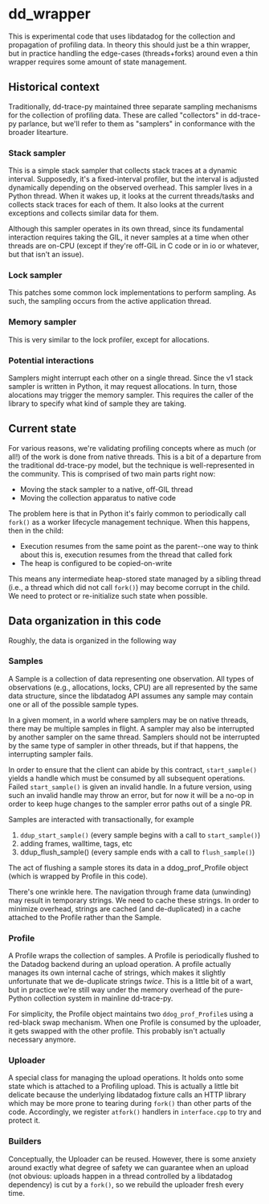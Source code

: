 # dd_wrapper

This is experimental code that uses libdatadog for the collection and propagation of profiling data.
In theory this should just be a thin wrapper, but in practice handling the edge-cases (threads+forks) around even a thin wrapper requires some amount of state management.


## Historical context

Traditionally, dd-trace-py maintained three separate sampling mechanisms for the collection of profiling data.
These are called "collectors" in dd-trace-py parlance, but we'll refer to them as "samplers" in conformance with the broader litearture.


### Stack sampler

This is a simple stack sampler that collects stack traces at a dynamic interval.
Supposedly, it's a fixed-interval profiler, but the interval is adjusted dynamically depending on the observed overhead.
This sampler lives in a Python thread.
When it wakes up, it looks at the current threads/tasks and collects stack traces for each of them.
It also looks at the current exceptions and collects similar data for them.

Although this sampler operates in its own thread, since its fundamental interaction requires taking the GIL, it never samples at a time when other threads are on-CPU (except if they're off-GIL in C code or in io or whatever, but that isn't an issue).


### Lock sampler

This patches some common lock implementations to perform sampling.
As such, the sampling occurs from the active application thread.


### Memory sampler

This is very similar to the lock profiler, except for allocations.


### Potential interactions

Samplers might interrupt each other on a single thread.
Since the v1 stack sampler is written in Python, it may request allocations.
In turn, those alocations may trigger the memory sampler.
This requires the caller of the library to specify what kind of sample they are taking.


## Current state

For various reasons, we're validating profiling concepts where as much (or all!) of the work is done from native threads.
This is a bit of a departure from the traditional dd-trace-py model, but the technique is well-represented in the community.
This is comprised of two main parts right now:

* Moving the stack sampler to a native, off-GIL thread
* Moving the collection apparatus to native code

The problem here is that in Python it's fairly common to periodically call `fork()` as a worker lifecycle management technique.
When this happens, then in the child:

* Execution resumes from the same point as the parent--one way to think about this is, execution resumes from the thread that called fork
* The heap is configured to be copied-on-write

This means any intermediate heap-stored state managed by a sibling thread (i.e., a thread which did not call `fork()`) may become corrupt in the child.
We need to protect or re-initialize such state when possible.


## Data organization in this code

Roughly, the data is organized in the following way


### Samples

A Sample is a collection of data representing one observation.
All types of observations (e.g., allocations, locks, CPU) are all represented by the same data structure, since the libdatadog API assumes any sample may contain one or all of the possible sample types.

In a given moment, in a world where samplers may be on native threads, there may be multiple samples in flight.
A sampler may also be interrupted by another sampler on the same thread.
Samplers should not be interrupted by the same type of sampler in other threads, but if that happens, the interrupting sampler fails.

In order to ensure that the client can abide by this contract, `start_sample()` yields a handle which must be consumed by all subsequent operations.
Failed `start_sample()` is given an invalid handle.
In a future version, using such an invalid handle may throw an error, but for now it will be a no-op in order to keep huge changes to the sampler error paths out of a single PR.

Samples are interacted with transactionally, for example

1. `ddup_start_sample()` (every sample begins with a call to `start_sample()`)
2. adding frames, walltime, tags, etc
3. ddup_flush_sample() (every sample ends with a call to `flush_sample()`)

The act of flushing a sample stores its data in a ddog_prof_Profile object (which is wrapped by Profile in this code).

There's one wrinkle here.
The navigation through frame data (unwinding) may result in temporary strings.
We need to cache these strings.
In order to minimize overhead, strings are cached (and de-duplicated) in a cache attached to the Profile rather than the Sample.


### Profile

A Profile wraps the collection of samples.
A Profile is periodically flushed to the Datadog backend during an upload operation.
A profile actually manages its own internal cache of strings, which makes it slightly unfortunate that we de-duplicate strings _twice_.
This is a little bit of a wart, but in practice we're still way under the memory overhead of the pure-Python collection system in mainline dd-trace-py.

For simplicity, the Profile object maintains two `ddog_prof_Profile`s using a red-black swap mechanism.
When one Profile is consumed by the uploader, it gets swapped with the other profile.
This probably isn't actually necessary anymore.


### Uploader

A special class for managing the upload operations.
It holds onto some state which is attached to a Profiling upload.
This is actually a little bit delicate because the underlying libdatadog fixture calls an HTTP library which may be more prone to tearing during `fork()` than other parts of the code.
Accordingly, we register `atfork()` handlers in `interface.cpp` to try and protect it.


### Builders

Conceptually, the Uploader can be reused.
However, there is some anxiety around exactly what degree of safety we can guarantee when an upload (not obvious: uploads happen in a thread controlled by a libdatadog dependency) is cut by a `fork()`, so we rebuild the uploader fresh every time.
